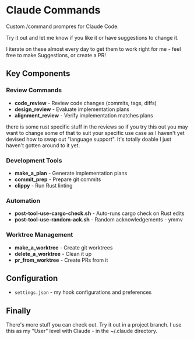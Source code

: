 # Claude Commands

Custom /command prompres for Claude Code.

Try it out and let me know if you like it or have suggestions to change it.

I iterate on these almost every day to get them to work right for me - feel free to make Suggestions, or create a PR!


## Key Components

### Review Commands
- **code_review** - Review code changes (commits, tags, diffs)
- **design_review** - Evaluate implementation plans
- **alignment_review** - Verify implementation matches plans

there is some rust specific stuff in the reviews so if you try this out you may want to change some of that to suit your specific use case as I haven't yet devised how to swap out "language support". It's totally doable I just haven't gotten around to it yet.
### Development Tools
- **make_a_plan** - Generate implementation plans
- **commit_prep** - Prepare git commits
- **clippy** - Run Rust linting

### Automation
- **post-tool-use-cargo-check.sh** - Auto-runs cargo check on Rust edits
- **post-tool-use-random-ack.sh** - Random acknowledgements - ymmv

### Worktree Management
- **make_a_worktree** - Create git worktrees
- **delete_a_worktree** - Clean it up
- **pr_from_worktree** - Create PRs from it

## Configuration
- `settings.json` - my hook configurations and preferences

## Finally
There's more stuff you can check out. Try it out in a project branch. I use this as my "User" level with Claude - in the ~/.claude directory.
